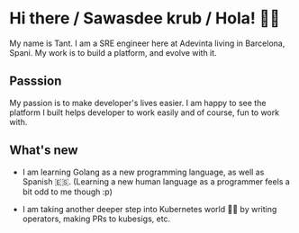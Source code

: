 # Hi there / Sawasdee krub / Hola! ✌🏻

My name is Tant. I am a SRE engineer here at Adevinta living in Barcelona, Spani. My work is to build a platform, and evolve with it.

## Passsion

My passion is to make developer's lives easier. I am happy to see the platform I built helps developer to work easily and of course, fun to work with.


## What's new

- I am learning Golang as a new programming language, as well as Spanish 🇪🇸. (Learning a new human language as a programmer feels a bit odd to me though :p)

- I am taking another deeper step into Kubernetes world  💪🏻 by writing operators, making PRs to kubesigs, etc.
